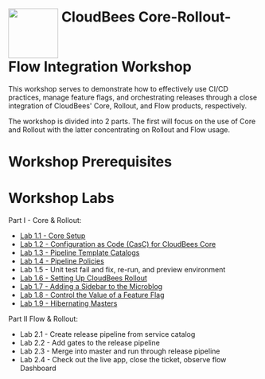 # <img src="https://mms.businesswire.com/media/20191204005250/en/760213/23/Logo_-_Stacked_-_Full_Color%402x.jpg" width="100" align="top"> CloudBees Core-Rollout-Flow Integration Workshop
This workshop serves to demonstrate how to  effectively use CI/CD practices, manage feature flags, and orchestrating releases through a close integration of CloudBees' Core, Rollout, and Flow products, respectively.

The workshop is divided into 2 parts. The first will focus on the use of Core and Rollout with the latter concentrating on Rollout and Flow usage.

# Workshop Prerequisites

# Workshop Labs
Part I - Core & Rollout:
 * [Lab 1.1 - Core Setup](labs/core-workshop-setup/workshop-setup.md)
 * [Lab 1.2 - Configuration as Code (CasC) for CloudBees Core](labs/core-casc/core-casc.md)
 * [Lab 1.3 - Pipeline Template Catalogs](labs/pipeline-template-catalog/pipeline-template-catalog.md)
 * [Lab 1.4 - Pipeline Policies](labs/pipeline-policies/pipeline-policies.md)
 * Lab 1.5 - Unit test fail and fix, re-run, and preview environment
 * [Lab 1.6 - Setting Up CloudBees Rollout](labs/rolloutSetup/rolloutSetup.md)
 * [Lab 1.7 - Adding a Sidebar to the Microblog](labs/rolloutFeature/rolloutFeature.md)
 * [Lab 1.8 - Control the Value of a Feature Flag](labs/rolloutExperiment/rolloutExperiment.md)
 * [Lab 1.9 - Hibernating Masters](labs/hibernating-masters/hibernating-masters.md)

Part II Flow & Rollout:
 * Lab 2.1 - Create release pipeline from service catalog
 * Lab 2.2 - Add gates to the release pipeline
 * Lab 2.3 - Merge into master and run through release pipeline
 * Lab 2.4 - Check out the live app, close the ticket, observe flow Dashboard
